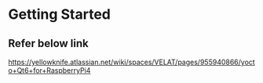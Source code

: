 # Getting Started

## Refer below link
https://yellowknife.atlassian.net/wiki/spaces/VELAT/pages/955940866/yocto+Qt6+for+RaspberryPi4
